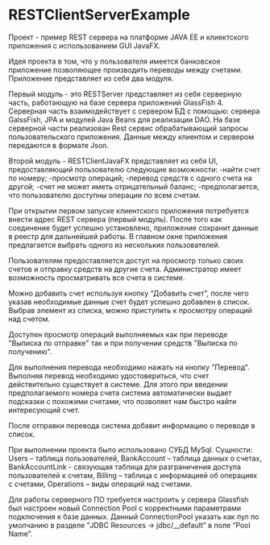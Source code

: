 # RESTClientServerExample
Проект - пример REST сервера на платформе JAVA EE и клиектского приложения c использованием GUI JavaFX.

Идея проекта в том, что у пользователя имеется банковское приложение позволяющее производить переводы между счетами.
Приложение представляет из себя два модуля.

Первый модуль - это RESTServer представляет из себя серверную часть, работающую на базе сервера приложений GlassFish 4.
Серверная часть взаимодействует с сервером БД с помощью: сервера GalssFish, JPA и модулей Java Beans для реализации DAO.
На базе серверной части реализован Rest сервис обрабатывающий запросы пользовательского приложения. 
Данные между клиентом и сервером передаются в формате Json.

Второй модуль - RESTClientJavaFX представляет из себя UI, предоставляющий пользователю следующие возможности:
-найти счет по номеру;
-просмотр операций;
-перевод средств с одного счета на другой;
-счет не может иметь отрицательный баланс;
-предполагается, что пользователю доступны операции по всем счетам.

При открытии первом запуске клиентского приложения потребуется внести адрес REST сервера (первый модуль). После того как соединение будет успешно установлено, приложение сохранит данные в реестр для дальнейшей работы. В главном окне приложения предлагается выбрать одного из нескольких пользователей.

Пользователям предоставляется доступ на просмотр только своих счетов и отправку средств на другие счета. Администратор имеет возможность просматривать все счета в системе. 

Можно добавить счет используя кнопку “Добавить счет”, после чего указав необходимые данные счет будет успешно добавлен в список.
Выбрав элемент из списка, можно приступить к просмотру операций над счетом.

Доступен просмотр операций выполняемых как при переводе "Выписка по отправке" так и при получении средств "Выписка по получению".

Для выполнения перевода необходимо нажать на кнопку "Перевод".
Выполняя перевод необходимо удостовериться, что счет действительно существует в системе. Для этого при введении предполагаемого номера счета система автоматически выдает подсказки с похожими счетами, что позволяет нам быстро найти интересующий счет.

После отправки перевода система добавит информацию о переводе в список.

При выполнении проекта было использовано СУБД MySql.
Cущности: Users – таблица пользователей, BankAccount – таблица данных о счетах, BankAccountLink - связующая таблица для разграничения доступа пользователей к счетам, Billing – таблица с информацией об операциях с счетами, Operations – виды операций над счетами.

Для работы серверного ПО требуется настроить у сервера Glassfish был настроен новый Connection Pool с корректными параметрами подключения к базе данных. Данный ConnectionPool указать как пул по умолчанию в разделе “JDBC Resources -> jdbc/__default” в поле “Pool Name”.
